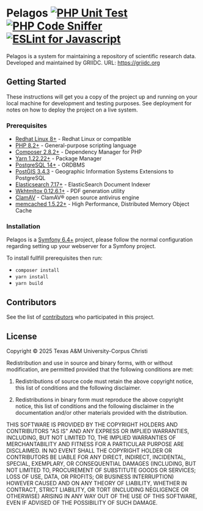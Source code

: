 # Pelagos [![PHP Unit Test](https://github.com/griidc/pelagos/actions/workflows/phpunit.yml/badge.svg)](https://github.com/griidc/pelagos/actions/workflows/phpunit.yml) [![PHP Code Sniffer](https://github.com/griidc/pelagos/actions/workflows/phpcs.yml/badge.svg)](https://github.com/griidc/pelagos/actions/workflows/phpcs.yml) [![ESLint for Javascript](https://github.com/griidc/pelagos/actions/workflows/eslint.yml/badge.svg)](https://github.com/griidc/pelagos/actions/workflows/eslint.yml)

Pelagos is a system for maintaining a repository of scientific research data.
Developed and maintained by GRIIDC.
URL: https://griidc.org
## Getting Started

These instructions will get you a copy of the project up and running on your local machine for development and testing purposes. See deployment for notes on how to deploy the project on a live system.

### Prerequisites

* [Redhat Linux 8+](https://www.redhat.com/) - Redhat Linux or compatible
* [PHP 8.2+](http://php.net/docs.php) - General-purpose scripting language
* [Composer 2.8.2+](https://getcomposer.org/) - Dependency Manager for PHP
* [Yarn 1.22.22+](https://yarnpkg.com/en/) - Package Manager
* [PostgreSQL 14+](https://www.postgresql.org) - ORDBMS
* [PostGIS 3.4.3](https://www.postgis.net/) - Geographic Information Systems Extensions to PostgreSQL
* [Elasticsearch 7.17+](https://www.elastic.co/products/elasticsearch) - ElasticSearch Document Indexer
* [Wkhtmltox 0.12.6.1+](https://wkhtmltopdf.org/) - PDF generation utility
* [ClamAV](https://www.clamav.net) - ClamAV® open source antivirus engine
* [memcached 1.5.22+](https://www.memcached.org/) - High Performance, Distributed Memory Object Cache

### Installation

Pelagos is a [Symfony 6.4+](https://symfony.com) project, please follow the normal configuration regarding setting up your webserver for a Symfony project.

To install fullfill prerequisites then run:
* `composer install`
* `yarn install`
* `yarn build`

## Contributors

See the list of [contributors](https://github.com/griidc/pelagos/contributors) who participated in this project.

## License
Copyright © 2025 Texas A&M University-Corpus Christi

Redistribution and use in source and binary forms, with or without modification,
are permitted provided that the following conditions are met:

1. Redistributions of source code must retain the above copyright notice, this
list of conditions and the following disclaimer.

2. Redistributions in binary form must reproduce the above copyright notice,
this list of conditions and the following disclaimer in the documentation and/or
other materials provided with the distribution.

THIS SOFTWARE IS PROVIDED BY THE COPYRIGHT HOLDERS AND CONTRIBUTORS "AS IS" AND
ANY EXPRESS OR IMPLIED WARRANTIES, INCLUDING, BUT NOT LIMITED TO, THE IMPLIED
WARRANTIES OF MERCHANTABILITY AND FITNESS FOR A PARTICULAR PURPOSE ARE
DISCLAIMED. IN NO EVENT SHALL THE COPYRIGHT HOLDER OR CONTRIBUTORS BE LIABLE FOR
ANY DIRECT, INDIRECT, INCIDENTAL, SPECIAL, EXEMPLARY, OR CONSEQUENTIAL DAMAGES
(INCLUDING, BUT NOT LIMITED TO, PROCUREMENT OF SUBSTITUTE GOODS OR SERVICES;
LOSS OF USE, DATA, OR PROFITS; OR BUSINESS INTERRUPTION) HOWEVER CAUSED AND ON
ANY THEORY OF LIABILITY, WHETHER IN CONTRACT, STRICT LIABILITY, OR TORT
(INCLUDING NEGLIGENCE OR OTHERWISE) ARISING IN ANY WAY OUT OF THE USE OF THIS
SOFTWARE, EVEN IF ADVISED OF THE POSSIBILITY OF SUCH DAMAGE.
